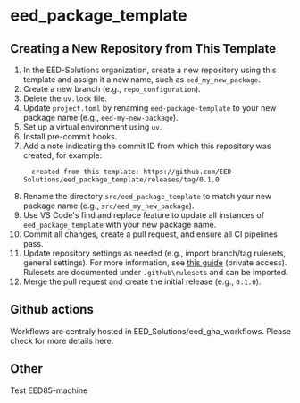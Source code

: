 # eed_package_template

## Creating a New Repository from This Template

1. In the EED-Solutions organization, create a new repository using this template and assign it a new name, such as `eed_my_new_package`.
2. Create a new branch (e.g., `repo_configuration`).
3. Delete the `uv.lock` file.
4. Update `project.toml` by renaming `eed-package-template` to your new package name (e.g., `eed-my-new-package`).
5. Set up a virtual environment using `uv`.
6. Install pre-commit hooks.
7. Add a note indicating the commit ID from which this repository was created, for example:
   ```
   - created from this template: https://github.com/EED-Solutions/eed_package_template/releases/tag/0.1.0
   ```
8. Rename the directory `src/eed_package_template` to match your new package name (e.g., `src/eed_my_new_package`).
9. Use VS Code's find and replace feature to update all instances of `eed_package_template` with your new package name.
10. Commit all changes, create a pull request, and ensure all CI pipelines pass.
11. Update repository settings as needed (e.g., import branch/tag rulesets, general settings). For more information, see [this guide](https://eed-solutions.atlassian.net/wiki/x/BIA8Mw) (private access). Rulesets are documented under ``.github\rulesets`` and can be imported.
12. Merge the pull request and create the initial release (e.g., `0.1.0`).

## Github actions

Workflows are centraly hosted in EED_Solutions/eed_gha_workflows.
Please check for more details here.

## Other

Test EED85-machine
